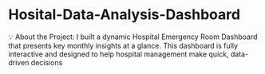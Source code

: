 # Hosital-Data-Analysis-Dashboard
💡 About the Project:  I built a dynamic Hospital Emergency Room Dashboard that presents key monthly insights at a glance. This dashboard is fully interactive and designed to help hospital management make quick, data-driven decisions
